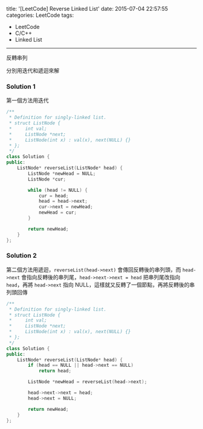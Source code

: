 title: '[LeetCode] Reverse Linked List'
date: 2015-07-04 22:57:55
categories: LeetCode
tags:
- LeetCode
- C/C++
- Linked List
---
反轉串列

<!-- more -->

分別用迭代和遞迴來解

### Solution 1

第一個方法用迭代

``` c++
/**
 * Definition for singly-linked list.
 * struct ListNode {
 *     int val;
 *     ListNode *next;
 *     ListNode(int x) : val(x), next(NULL) {}
 * };
 */
class Solution {
public:
    ListNode* reverseList(ListNode* head) {
        ListNode *newHead = NULL;
        ListNode *cur;

        while (head != NULL) {
            cur = head;
            head = head->next;
            cur->next = newHead;
            newHead = cur;
        }

        return newHead;
    }
};
```

### Solution 2

第二個方法用遞迴，`reverseList(head->next)` 會傳回反轉後的串列頭，而 `head->next` 會指向反轉後的串列尾，`head->next->next = head` 把串列尾改指向 `head`，再將 `head->next` 指向 NULL，這樣就又反轉了一個節點，再將反轉後的串列頭回傳

``` c++
/**
 * Definition for singly-linked list.
 * struct ListNode {
 *     int val;
 *     ListNode *next;
 *     ListNode(int x) : val(x), next(NULL) {}
 * };
 */
class Solution {
public:
    ListNode* reverseList(ListNode* head) {
        if (head == NULL || head->next == NULL)
            return head;

        ListNode *newHead = reverseList(head->next);

        head->next->next = head;
        head->next = NULL; 

        return newHead;
    }
};
```
